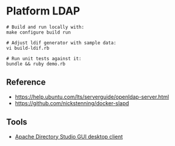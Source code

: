 # Platform LDAP

    # Build and run locally with:
    make configure build run

    # Adjust ldif generator with sample data:
    vi build-ldif.rb

    # Run unit tests against it:
    bundle && ruby demo.rb

## Reference

  * https://help.ubuntu.com/lts/serverguide/openldap-server.html
  * https://github.com/nickstenning/docker-slapd

## Tools

  * [Apache Directory Studio GUI desktop client](https://directory.apache.org/studio/downloads.html)